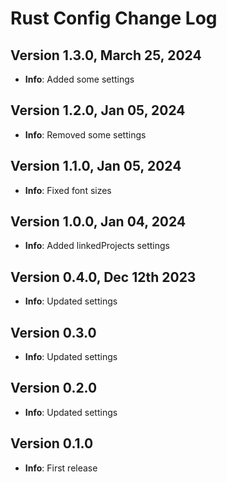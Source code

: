 # Rust Config Change Log

## Version 1.3.0, March 25, 2024

- **Info**: Added some settings

## Version 1.2.0, Jan 05, 2024

- **Info**: Removed some settings

## Version 1.1.0, Jan 05, 2024

- **Info**: Fixed font sizes

## Version 1.0.0, Jan 04, 2024

- **Info**: Added linkedProjects settings

## Version 0.4.0, Dec 12th 2023

- **Info**: Updated settings

## Version 0.3.0

- **Info**: Updated settings

## Version 0.2.0

- **Info**: Updated settings

## Version 0.1.0

- **Info**: First release
